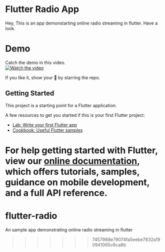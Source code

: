 
# Flutter Radio App

Hey, This is an app demonstarting online radio streaming in flutter. Have a look.


# Demo

Catch the demo in this video.<br>
[![Watch the video](https://img.youtube.com/vi/F6TLx_KavT4/hqdefault.jpg)](https://youtu.be/F6TLx_KavT4)

If you like it, show your :blue_heart: by starring the repo. 

## Getting Started

This project is a starting point for a Flutter application.

A few resources to get you started if this is your first Flutter project:

- [Lab: Write your first Flutter app](https://flutter.dev/docs/get-started/codelab)
- [Cookbook: Useful Flutter samples](https://flutter.dev/docs/cookbook)

For help getting started with Flutter, view our
[online documentation](https://flutter.dev/docs), which offers tutorials,
samples, guidance on mobile development, and a full API reference.
=======
# flutter-radio
An sample app demonstrating online radio streaming in flutter
>>>>>>> 7457988e79074fa5eebe7832a190941065c6ca8b
